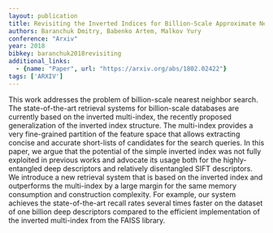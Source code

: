 ```yaml
---
layout: publication
title: Revisiting the Inverted Indices for Billion-Scale Approximate Nearest Neighbors
authors: Baranchuk Dmitry, Babenko Artem, Malkov Yury
conference: "Arxiv"
year: 2018
bibkey: baranchuk2018revisiting
additional_links:
  - {name: "Paper", url: "https://arxiv.org/abs/1802.02422"}
tags: ['ARXIV']
---
```

This work addresses the problem of billion-scale nearest neighbor search. The state-of-the-art retrieval systems for billion-scale databases are currently based on the inverted multi-index, the recently proposed generalization of the inverted index structure. The multi-index provides a very fine-grained partition of the feature space that allows extracting concise and accurate short-lists of candidates for the search queries. In this paper, we argue that the potential of the simple inverted index was not fully exploited in previous works and advocate its usage both for the highly-entangled deep descriptors and relatively disentangled SIFT descriptors. We introduce a new retrieval system that is based on the inverted index and outperforms the multi-index by a large margin for the same memory consumption and construction complexity. For example, our system achieves the state-of-the-art recall rates several times faster on the dataset of one billion deep descriptors compared to the efficient implementation of the inverted multi-index from the FAISS library.
